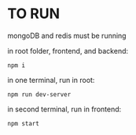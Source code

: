 # TO RUN

mongoDB and redis must be running

in root folder, frontend, and backend:
```
npm i
```

in one terminal, run in root:
```
npm run dev-server
```

in second terminal, run in frontend:
```
npm start
```
